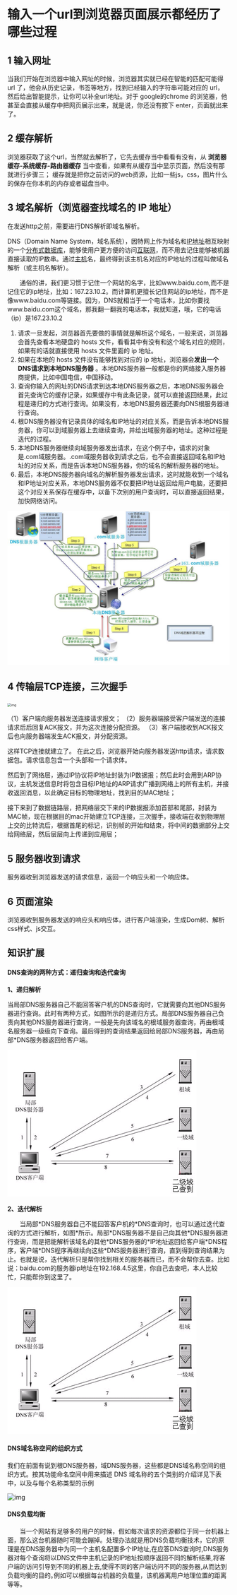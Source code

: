 # 输入一个url到浏览器页面展示都经历了哪些过程

## 1 输入网址

 当我们开始在浏览器中输入网址的时候，浏览器其实就已经在智能的匹配可能得 url 了，他会从历史记录，书签等地方，找到已经输入的字符串可能对应的 url，然后给出智能提示，让你可以补全url地址。对于 google的chrome 的浏览器，他甚至会直接从缓存中把网页展示出来，就是说，你还没有按下 enter，页面就出来了。

## 2 缓存解析

浏览器获取了这个url，当然就去解析了，它先去缓存当中看看有没有，从 **浏览器缓存-系统缓存-路由器缓存** 当中查看，如果有从缓存当中显示页面，然后没有那就进行步骤三；
缓存就是把你之前访问的web资源，比如一些js，css，图片什么的保存在你本机的内存或者磁盘当中。

## 3 域名解析（浏览器查找域名的 IP 地址）

在发送http之前，需要进行DNS解析即域名解析。

DNS（Domain Name System，域名系统），因特网上作为域名和[IP地址](http://baike.baidu.com/item/IP地址)相互映射的一个[分布式数据库](http://baike.baidu.com/item/分布式数据库)，能够使用户更方便的访问[互联网](http://baike.baidu.com/item/互联网)，而不用去记住能够被机器直接读取的IP数串。通过[主机](http://baike.baidu.com/item/主机)名，最终得到该主机名对应的IP地址的过程叫做域名解析（或主机名解析）。

　　通俗的讲，我们更习惯于记住一个网站的名字，比如www.baidu.com,而不是记住它的ip地址，比如：167.23.10.2。而计算机更擅长记住网站的ip地址，而不是像www.baidu.com等链接。因为，DNS就相当于一个电话本，比如你要找www.baidu.com这个域名，那我翻一翻我的电话本，我就知道，哦，它的电话（ip）是167.23.10.2

1. 请求一旦发起，浏览器首先要做的事情就是解析这个域名，一般来说，浏览器会首先查看本地硬盘的 hosts 文件，看看其中有没有和这个域名对应的规则，如果有的话就直接使用 hosts 文件里面的 ip 地址。
2.  如果在本地的 hosts 文件没有能够找到对应的 ip 地址，浏览器会**发出一个 DNS请求到本地DNS服务器** 。本地DNS服务器一般都是你的网络接入服务器商提供，比如中国电信，中国移动。
3. 查询你输入的网址的DNS请求到达本地DNS服务器之后，本地DNS服务器会首先查询它的缓存记录，如果缓存中有此条记录，就可以直接返回结果，此过程是递归的方式进行查询。如果没有，本地DNS服务器还要向DNS根服务器进行查询。
4. 根DNS服务器没有记录具体的域名和IP地址的对应关系，而是告诉本地DNS服务器，你可以到域服务器上去继续查询，并给出域服务器的地址。这种过程是迭代的过程。
5. 本地DNS服务器继续向域服务器发出请求，在这个例子中，请求的对象是.com域服务器。.com域服务器收到请求之后，也不会直接返回域名和IP地址的对应关系，而是告诉本地DNS服务器，你的域名的解析服务器的地址。
6. 最后，本地DNS服务器向域名的解析服务器发出请求，这时就能收到一个域名和IP地址对应关系，本地DNS服务器不仅要把IP地址返回给用户电脑，还要把这个对应关系保存在缓存中，以备下次别的用户查询时，可以直接返回结果，加快网络访问。

<img src="https://raw.githubusercontent.com/scottie1996/PicGo/master/img/703023-20170411102207641-176133223.jpg" alt="img"  />

## 4 传输层TCP连接，三次握手

<img src="https://images2015.cnblogs.com/blog/703023/201704/703023-20170411102459204-619227310.jpg" alt="img" style="zoom: 50%;" />

（1）客户端向服务器发送连接请求报文；
（2）服务器端接受客户端发送的连接请求后后回复ACK报文，并为这次连接分配资源。
（3）客户端接收到ACK报文后也向服务器端发生ACK报文，并分配资源。

这样TCP连接就建立了。
在此之后，浏览器开始向服务器发送http请求，请求数据包。请求信息包含一个头部和一个请求体。

然后到了网络层，通过IP协议将IP地址封装为IP数据报；然后此时会用到ARP协议，主机发送信息时将包含目标IP地址的ARP请求广播到网络上的所有主机，并接收返回消息，以此确定目标的物理地址，找到目的MAC地址；

接下来到了数据链路层，把网络层交下来的IP数据报添加首部和尾部，封装为MAC帧，现在根据目的mac开始建立TCP连接，三次握手，接收端在收到物理层上交的比特流后，根据首尾的标记，识别帧的开始和结束，将中间的数据部分上交给网络层，然后层层向上传递到应用层；

## 5 **服务器收到请求**

服务器收到浏览器发送的请求信息，返回一个响应头和一个响应体。

## 6  页面渲染

浏览器收到服务器发送的响应头和响应体，进行客户端渲染，生成Dom树、解析css样式、js交互。



## 知识扩展

#### DNS查询的两种方式：递归查询和迭代查询

**1、递归解析**

当局部DNS服务器自己不能回答客户机的DNS查询时，它就需要向其他DNS服务器进行查询。此时有两种方式，如图所示的是递归方式。局部DNS服务器自己负责向其他DNS服务器进行查询，一般是先向该域名的根域服务器查询，再由根域名服务器一级级向下查询。最后得到的查询结果返回给局部DNS服务器，再由局部\*DNS服务器返回给客户端。

![img](https://raw.githubusercontent.com/scottie1996/PicGo/master/img/703023-20170411102310516-353035852.png)

**2、迭代解析**

　　当局部*DNS服务器自己不能回答客户机的\*DNS查询时，也可以通过迭代查询的方式进行解析，如图\*所示。局部\*DNS服务器不是自己向其他\*DNS服务器进行查询，而是把能解析该域名的其他\*DNS服务器的\*IP地址返回给客户端\*DNS程序，客户端\*DNS程序再继续向这些\*DNS服务器进行查询，直到得到查询结果为止。也就是说，迭代解析只是帮你找到相关的服务器而已，而不会帮你去查。比如说：baidu.com的服务器ip地址在192.168.4.5这里，你自己去查吧，本人比较忙，只能帮你到这里了。

![img](https://raw.githubusercontent.com/scottie1996/PicGo/master/img/703023-20170411102310516-353035852.png)

#### DNS域名称空间的组织方式

 我们在前面有说到根DNS服务器，域DNS服务器，这些都是DNS域名称空间的组织方式。按其功能命名空间中用来描述 DNS 域名称的五个类别的介绍详见下表中，以及与每个名称类型的示例

![img](https://images2015.cnblogs.com/blog/703023/201704/703023-20170411102350141-1461370836.jpg)

#### DNS负载均衡

　　当一个网站有足够多的用户的时候，假如每次请求的资源都位于同一台机器上面，那么这台机器随时可能会蹦掉。处理办法就是用DNS负载均衡技术，它的原理是在DNS服务器中为同一个主机名配置多个IP地址,在应答DNS查询时,DNS服务器对每个查询将以DNS文件中主机记录的IP地址按顺序返回不同的解析结果,将客户端的访问引导到不同的机器上去,使得不同的客户端访问不同的服务器,从而达到负载均衡的目的｡例如可以根据每台机器的负载量，该机器离用户地理位置的距离等等。